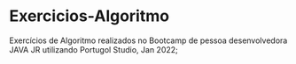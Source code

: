 # Exercicios-Algoritmo
Exercícios de Algoritmo realizados no Bootcamp de pessoa desenvolvedora JAVA JR utilizando Portugol Studio, Jan 2022;
